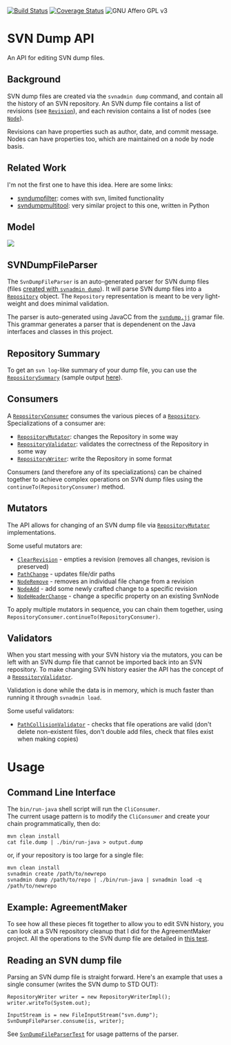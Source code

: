 [![Build Status](https://travis-ci.org/cstroe/svndumpapi.svg?branch=master)](https://travis-ci.org/cstroe/svndumpapi)
[![Coverage Status](https://coveralls.io/repos/cstroe/svndumpapi/badge.svg?branch=master&service=github)](https://coveralls.io/github/cstroe/svndumpapi?branch=master)
![GNU Affero GPL v3](https://img.shields.io/badge/license-Affero%20GPL%20v3-blue.svg)

# SVN Dump API

An API for editing SVN dump files.

## Background

SVN dump files are created via the `svnadmin dump` command, and contain all the 
history of an SVN repository.  An SVN dump file contains a list of revisions 
(see [`Revision`](src/main/java/com/github/cstroe/svndumpgui/api/Revision.java)), and each
revision contains a list of nodes (see [`Node`](src/main/java/com/github/cstroe/svndumpgui/api/Node.java)).

Revisions can have properties such as author, date, and commit message.  Nodes 
can have properties too, which are maintained on a node by node basis.

## Related Work

I'm not the first one to have this idea.  Here are some links:
* [svndumpfilter](http://svnbook.red-bean.com/en/1.8/svn.ref.svndumpfilter.html): comes with svn, limited functionality
* [svndumpmultitool](https://github.com/emosenkis/svndumpmultitool): very similar project to this one, written in Python

## Model
<img src="https://raw.githubusercontent.com/cstroe/svndumpapi/master/src/site/resources/model.png"/>

## SVNDumpFileParser

The `SvnDumpFileParser` is an auto-generated parser for SVN dump files 
(files [created with `svnadmin dump`](src/test/resources/dumps)).  It will
parse SVN dump files into a [`Repository`](src/main/java/com/github/cstroe/svndumpgui/api/Repository.java) object.
The `Repository` representation is
meant to be very light-weight and does minimal validation.

The parser is auto-generated using JavaCC from the [`svndump.jj`](src/main/javacc/svndump.jj) gramar file.
This grammar generates a parser that is dependenent on the Java interfaces and 
classes in this project.

## Repository Summary

To get an `svn log`-like summary of your dump file, you can use the 
[`RepositorySummary`](src/main/java/com/github/cstroe/svndumpgui/internal/writer/RepositorySummary.java) (sample output [here](src/test/resources/summary/svn_multi_file_delete.txt)).

## Consumers

A [`RepositoryConsumer`](src/main/java/com/github/cstroe/svndumpgui/api/RepositoryConsumer.java) consumes the various pieces of a [`Repository`](src/main/java/com/github/cstroe/svndumpgui/api/Repository.java).  Specializations of a consumer are:

* [`RepositoryMutator`](src/main/java/com/github/cstroe/svndumpgui/api/RepositoryMutator.java): changes the Repository in some way
* [`RepositoryValidator`](src/main/java/com/github/cstroe/svndumpgui/api/RepositoryValidator.java): validates the correctness of the Repository in some way
* [`RepositoryWriter`](src/main/java/com/github/cstroe/svndumpgui/api/RepositoryWriter.java): write the Repository in some format

Consumers (and therefore any of its specializations) can be chained together to achieve complex operations on SVN dump files using the `continueTo(RepositoryConsumer)` method.

## Mutators

The API allows for changing of an SVN dump file via 
[`RepositoryMutator`](src/main/java/com/github/cstroe/svndumpgui/api/RepositoryMutator.java) implementations.

Some useful mutators are:
* [`ClearRevision`](src/main/java/com/github/cstroe/svndumpgui/internal/transform/ClearRevision.java) - empties a revision (removes all changes, revision is preserved)
* [`PathChange`](src/main/java/com/github/cstroe/svndumpgui/internal/transform/PathChange.java) - updates file/dir paths
* [`NodeRemove`](src/main/java/com/github/cstroe/svndumpgui/internal/transform/NodeRemove.java) - removes an individual file change from a revision
* [`NodeAdd`](src/main/java/com/github/cstroe/svndumpgui/internal/transform/NodeAdd.java) - add some newly crafted change to a specific revision
* [`NodeHeaderChange`](src/main/java/com/github/cstroe/svndumpgui/internal/transform/NodeHeaderChange.java) - change a specific property on an existing SvnNode

To apply multiple mutators in sequence, you can chain them together, using `RepositoryConsumer.continueTo(RepositoryConsumer)`.

## Validators

When you start messing with your SVN history via the mutators, you can be left
with an SVN dump file that cannot be imported back into an SVN repository.  To
 make changing SVN history easier the API has the concept of a 
 [`RepositoryValidator`](src/main/java/com/github/cstroe/svndumpgui/api/RepositoryValidator.java).
 
Validation is done while the data is in memory, which is much faster
than running it through `svnadmin load`.

Some useful validators:
* [`PathCollisionValidator`](src/main/java/com/github/cstroe/svndumpgui/internal/validate/PathCollisionValidator.java) - checks that file operations are valid (don't delete non-existent files, don't double add files, check that files exist when making copies)

# Usage

## Command Line Interface

The `bin/run-java` shell script will run the `CliConsumer`.  
The current usage pattern is to modify the `CliConsumer` and create your chain programmatically, then do:

    mvn clean install
    cat file.dump | ./bin/run-java > output.dump

or, if your repository is too large for a single file:

    mvn clean install
    svnadmin create /path/to/newrepo
    svnadmin dump /path/to/repo | ./bin/run-java | svnadmin load -q /path/to/newrepo

## Example: AgreementMaker

To see how all these pieces fit together to allow you to edit SVN history,
you can look at a SVN repository cleanup that I did for the AgreementMaker project.
All the operations to the SVN dump file are detailed in [this test](src/test/java/com/github/cstroe/svndumpgui/internal/AMDump.java).

## Reading an SVN dump file

Parsing an SVN dump file is straight forward.  Here's an example that uses a single consumer (writes the SVN dump to STD OUT):

    RepositoryWriter writer = new RepositoryWriterImpl();
    writer.writeTo(System.out);
    
    InputStream is = new FileInputStream("svn.dump");
    SvnDumpFileParser.consume(is, writer);

See [`SvnDumpFileParserTest`](src/test/java/com/github/cstroe/svndumpgui/internal/SvnDumpFileParserTest.java) for usage patterns of the parser.
